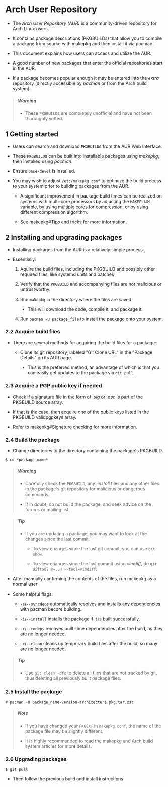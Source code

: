 # Arch User Repository

- The *Arch User Repository (AUR)* is a community-driven repository for Arch Linux users.

- It contains package descriptions (PKGBUILDs) that allow you to compile a package from source with makepkg and then install it via pacman.

- This document explains how users can access and utilize the AUR.

- A good number of new packages that enter the official repositories start in the AUR.

- If a package becomes popular enough it may be entered into the *extra* repository (directly accessible by *pacman* or from the Arch build system).

> ##### Warning
>
> - These `PKGBUILD`s are completely unofficial and have not been thoroughly vetted.

## 1 Getting started

- Users can search and download `PKGBUILD`s from the AUR Web Interface.

- These `PKGBUILD`s can be built into installable packages using *makepkg*, then installed using *pacman*.

- Ensure `base-devel` is installed.

- You may wish to adjust `/etc/makepkg.conf` to optimize the build process to your system prior to building packages from the AUR.

    - A significant improvement in package build times can be realized on systems with multi-core processors by adjusting the `MAKEFLAGS` variable, by using multiple cores for compression, or by using different compression algorithm.

    - See makepkg#Tips and tricks for more information.

## 2 Installing and upgrading packages

- Installing packages from the AUR is a relatively simple process.

- Essentially:

    1. Aquire the build files, including the PKGBUILD and possibly other required files, like systemd units and patches

    1. Verify that the `PKGBUILD` and accompanying files are not malicious or untrustworthy.

    1. Run `makepkg` in the directory where the files are saved.

        - This will download the code, compile it, and package it.

    1. Run `pacman -U package_file` to install the package onto your system.

### 2.2 Acquire build files

- There are several methods for acquiring the build files for a package:

    - Clone its git repository, labeled "Git Clone URL" in the "Package Details" on its AUR page.

        - This is the preferred method, an advantage of which is that you can easily get updates to the package via `git pull`.

### 2.3 Acquire a PGP public key if needed

- Check if a signature file in the form of *.sig* or *.asc* is part of the PKGBUILD source array.

- If that is the case, then acquire one of the public keys listed in the PKGBUILD validpgpkeys array.

- Refer to makepkg#Signature checking for more information. 

### 2.4 Build the package

- Change directories to the directory containing the package's PKGBUILD.

```shell
$ cd *package_name*
```

> ##### Warning
>
> - Carefully check the `PKGBUILD`, any *.install* files and any other files in the package's git repository for malicious or dangerous commands.
>
> - If in doubt, do not build the package, and seek advice on the forums or mailing list.

> ##### Tip
>
> - If you are updating a package, you may want to look at the changes since the last commit.
>
>   - To view changes since the last git commit, you can use `git show`.
>
>   - To view changes since the last commit using *vimdiff*, do `git diftool @~..@ --tool=vimdiff`.

- After manually confirming the contents of the files, run makepkg as a normal user

- Some helpful flags:

    - `-s`/`--syncdeps` automatically resolves and installs any dependencies with pacman becore building.

    - `-i`/`--install` installs the package if it is built successfully.

    - `-r`/`--rmdeps` removes built-time dependencies after the build, as they are no longer needed.

    - `-c`/`--clean` cleans up temporary build files after the build, so many are no longer needed.

> ##### Tip
>
> - Use `git clean -dfx` to delete all files that are not tracked by git, thus deleting all previously built package files.

### 2.5 Install the package

```shell
# pacman -U package_name-version-architecture.pkg.tar.zst
```

> ##### Note
>
> - If you have changed your `PKGEXT` in `makepkg.conf`, the name of the package file may be slightly different.
>
>  - It is highly recommended to read the makepkg and Arch build system articles for more details.

### 2.6 Upgrading packages

```shell
$ git pull
```

- Then follow the previous build and install instructions. 

